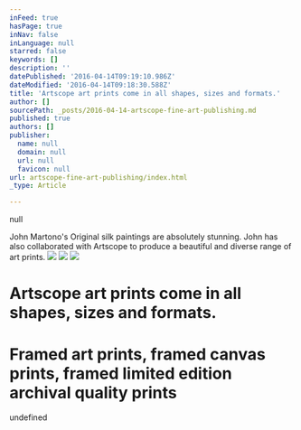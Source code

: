 ```yaml
---
inFeed: true
hasPage: true
inNav: false
inLanguage: null
starred: false
keywords: []
description: ''
datePublished: '2016-04-14T09:19:10.986Z'
dateModified: '2016-04-14T09:18:30.588Z'
title: 'Artscope art prints come in all shapes, sizes and formats.'
author: []
sourcePath: _posts/2016-04-14-artscope-fine-art-publishing.md
published: true
authors: []
publisher:
  name: null
  domain: null
  url: null
  favicon: null
url: artscope-fine-art-publishing/index.html
_type: Article

---
```

null

John Martono's Original silk paintings are absolutely stunning. John has also collaborated with Artscope to produce a beautiful and diverse range of art prints.
![](https://s3-us-west-2.amazonaws.com/the-grid-img/p/5b5d9a1733059ef7dad6a561869bc70e9744451f.jpg)
![](https://s3-us-west-2.amazonaws.com/the-grid-img/p/9d1c8a39938ba8b8f325905a3344ea2288f60a55.jpg)
![](https://s3-us-west-2.amazonaws.com/the-grid-img/p/5722a0875ba9b1e2c3b6f9966c1f39a58ee20f21.jpg)

# Artscope art prints come in all shapes, sizes and formats.

# Framed art prints, framed canvas prints, framed limited edition archival quality prints

undefined